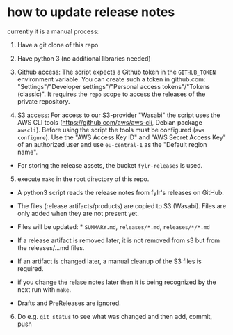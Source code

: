 # how to update release notes
currently it is a manual process:

1. Have a git clone of this repo 

2. Have python 3 (no additional libraries needed)

3. Github access: The script expects a Github token in the `GITHUB_TOKEN` environment variable. You can create such a token in github.com: "Settings"/"Developer settings"/"Personal access tokens"/"Tokens (classic)". It requires the `repo` scope to access the releases of the private repository.

4. S3 access: For access to our S3-provider "Wasabi" the script uses the AWS CLI tools (https://github.com/aws/aws-cli, Debian package `awscli`). Before using the script the tools must be configured (`aws configure`). Use the "AWS Access Key ID" and "AWS Secret Access Key" of an authorized user and use `eu-central-1` as the "Default region name".
* For storing the release assets, the bucket `fylr-releases` is used.

5. execute `make` in the root directory of this repo. 

* A python3 script reads the release notes from fylr's releases on GitHub.
* The files (release artifacts/products) are copied to S3 (Wasabi). Files are only added when they are not present yet.
* Files will be updated: * `SUMMARY.md`, `releases/*.md`, `releases/*/*.md`

* If a release artifact is removed later, it is not removed from s3 but from the releases/...md files.
* If an artifact is changed later, a manual cleanup of the S3 files is required.
* if you change the relase notes later then it is being recognized by the next run with `make`.
* Drafts and PreReleases are ignored.

6. Do e.g. `git status` to see what was changed and then add, commit, push

